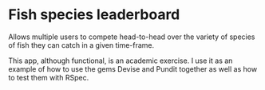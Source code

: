 # Fish species leaderboard
Allows multiple users to compete head-to-head over the variety of species of
fish they can catch in a given time-frame.

This app, although functional, is an academic exercise. I use it as an example
of how to use the gems Devise and Pundit together as well as how to test them
with RSpec.
